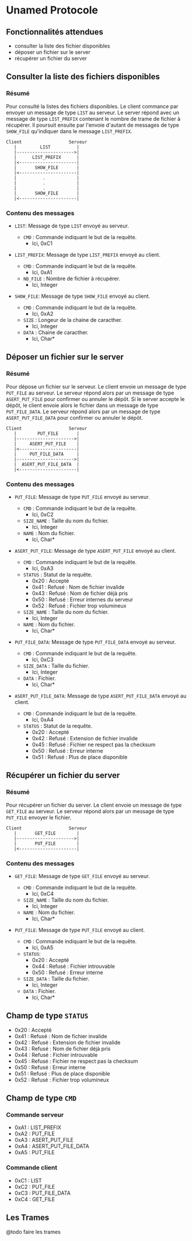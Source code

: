 # Unamed Protocole
## Fonctionnalités attendues
* consulter la liste des fichier disponibles
* déposer un fichier sur le server
* récupérer un fichier du server

## Consulter la liste des fichiers disponibles
### Résumé
Pour consulté la listes des fichiers disponibles. Le client commance par envoyer un message de type `LIST` au serveur.
Le server répond avec un message de type `LIST_PREFIX` contenant le nombre de trame de fichier à récupérer.
Il poursuit ensuite par l'envoie d'autant de messages de type `SHOW_FILE` qu'indiquer dans le message `LIST_PREFIX`.
```
Client                  Serveur
   |         LIST          |
   |---------------------->|
   |      LIST_PREFIX      |
   |<----------------------|
   |       SHOW_FILE       |
   |<----------------------|
   |          .            |
   |          .            |
   |          .            |
   |       SHOW_FILE       |
   |<----------------------|
```
### Contenu des messages
* `LIST`: Message de type `LIST` envoyé au serveur.
    * `CMD` : Commande indiquant le but de la requête.
      * Ici, 0xC1 


* `LIST_PREFIX`: Message de type `LIST_PREFIX` envoyé au client.
   * `CMD` : Commande indiquant le but de la requête.
     * Ici, 0xA1
   * `NB_FILE` : Nombre de fichier à récupérer.
     * Ici, Integer 


* `SHOW_FILE`: Message de type `SHOW_FILE` envoyé au client.
  * `CMD` : Commande indiquant le but de la requête.
    * Ici, 0xA2 
  * `SIZE` : Longeur de la chaine de caracther.
    * Ici, Integer 
  * `DATA` : Chaine de caracther.
    * Ici, Char*  

## Déposer un fichier sur le server
### Résumé
Pour dépose un fichier sur le serveur. Le client envoie un message de type `PUT_FILE` au serveur. 
Le serveur répond alors par un message de type `ASERT_PUT_FILE` pour confirmer ou annuler le dépôt.
Si le server accepte le dépôt, le client envoie alors le fichier dans un message de type `PUT_FILE_DATA`.
Le serveur répond alors par un message de type `ASERT_PUT_FILE_DATA` pour confirmer ou annuler le dépôt.
```
Client                  Serveur
   |        PUT_FILE       |
   |---------------------->|
   |     ASERT_PUT_FILE    |
   |<----------------------|
   |     PUT_FILE_DATA     |
   |---------------------->|
   |  ASERT_PUT_FILE_DATA  |
   |<----------------------|
```
### Contenu des messages
* `PUT_FILE`: Message de type `PUT_FILE` envoyé au serveur.
    * `CMD` : Commande indiquant le but de la requête.
      * Ici, 0xC2
    * `SIZE_NAME` : Taille du nom du fichier.
      * Ici, Integer
    * `NAME` : Nom du fichier.
      * Ici, Char*


* `ASERT_PUT_FILE`: Message de type `ASERT_PUT_FILE` envoyé au client.
   * `CMD` : Commande indiquant le but de la requête.
     * Ici, 0xA3
   * `STATUS` : Statut de la requête.
     * 0x20 : Accepté
     * 0x41 : Refusé : Nom de fichier invalide
     * 0x43 : Refusé : Nom de fichier déjà pris
     * 0x50 : Refusé : Erreur internes du serveur
     * 0x52 : Refusé : Fichier trop volumineux
   * `SIZE_NAME` : Taille du nom du fichier.
     * Ici, Integer
   * `NAME` : Nom du fichier.
     * Ici, Char*


* `PUT_FILE_DATA`: Message de type `PUT_FILE_DATA` envoyé au serveur.
   * `CMD` : Commande indiquant le but de la requête.
     * Ici, 0xC3
   * `SIZE_DATA` : Taille du fichier.
     * Ici, Integer
   * `DATA` : Fichier.
     * Ici, Char*


* `ASERT_PUT_FILE_DATA`: Message de type `ASERT_PUT_FILE_DATA` envoyé au client.
   * `CMD` : Commande indiquant le but de la requête.
     * Ici, 0xA4
   * `STATUS` : Statut de la requête.
     * 0x20 : Accepté
     * 0x42 : Refusé : Extension de fichier invalide
     * 0x45 : Refusé : Fichier ne respect pas la checksum
     * 0x50 : Refusé : Erreur interne
     * 0x51 : Refusé : Plus de place disponible


## Récupérer un fichier du server
### Résumé
Pour récupérer un fichier du server. Le client envoie un message de type `GET_FILE` au serveur. 
Le serveur répond alors par un message de type `PUT_FILE` envoyer le fichier.
```
Client                  Serveur
   |       GET_FILE        |
   |---------------------->|
   |       PUT_FILE        |
   |<----------------------|
```
### Contenu des messages
* `GET_FILE`: Message de type `GET_FILE` envoyé au serveur.
    * `CMD` : Commande indiquant le but de la requête.
      * Ici, 0xC4
    * `SIZE_NAME` : Taille du nom du fichier.
      * Ici, Integer
    * `NAME` : Nom du fichier.
      * Ici, Char*

    
* `PUT_FILE`: Message de type `PUT_FILE` envoyé au client.
   * `CMD` : Commande indiquant le but de la requête.
     * Ici, 0xA5
   * `STATUS`:
     * 0x20 : Accepté
     * 0x44 : Refusé : Fichier introuvable
     * 0x50 : Refusé : Erreur interne
   * `SIZE_DATA` : Taille du fichier.
     * Ici, Integer
   * `DATA` : Fichier.
     * Ici, Char*

## Champ de type `STATUS`
* 0x20 : Accepté
* 0x41 : Refusé : Nom de fichier invalide
* 0x42 : Refusé : Extension de fichier invalide
* 0x43 : Refusé : Nom de fichier déjà pris
* 0x44 : Refusé : Fichier introuvable
* 0x45 : Refusé : Fichier ne respect pas la checksum
* 0x50 : Refusé : Erreur interne
* 0x51 : Refusé : Plus de place disponible
* 0x52 : Refusé : Fichier trop volumineux

## Champ de type `CMD`
### Commande serveur
* 0xA1 : LIST_PREFIX
* 0xA2 : PUT_FILE
* 0xA3 : ASERT_PUT_FILE
* 0xA4 : ASERT_PUT_FILE_DATA
* 0xA5 : PUT_FILE

### Commande client
* 0xC1 : LIST
* 0xC2 : PUT_FILE
* 0xC3 : PUT_FILE_DATA
* 0xC4 : GET_FILE

## Les Trames
@todo faire les trames
